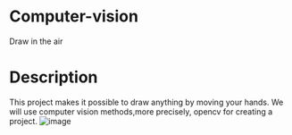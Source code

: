 # Computer-vision
Draw in the air
# Description
This project makes it possible to draw anything by moving your hands. We will use computer vision methods,more precisely, opencv for creating a project.
![image](https://user-images.githubusercontent.com/91077185/208300705-7f000022-b41f-41a1-9574-ee9e7990664a.png)
